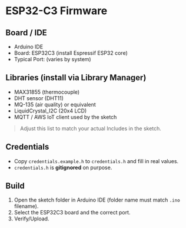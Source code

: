 # ESP32-C3 Firmware

## Board / IDE
- Arduino IDE
- Board: ESP32C3 (install Espressif ESP32 core)
- Typical Port: (varies by system)

## Libraries (install via Library Manager)
- MAX31855 (thermocouple)
- DHT sensor (DHT11)
- MQ-135 (air quality) or equivalent
- LiquidCrystal_I2C (20x4 LCD)
- MQTT / AWS IoT client used by the sketch

> Adjust this list to match your actual Includes in the sketch.

## Credentials
- Copy `credentials.example.h` to `credentials.h` and fill in real values.
- `credentials.h` is **gitignored** on purpose.

## Build
1. Open the sketch folder in Arduino IDE (folder name must match `.ino` filename).
2. Select the ESP32C3 board and the correct port.
3. Verify/Upload.

